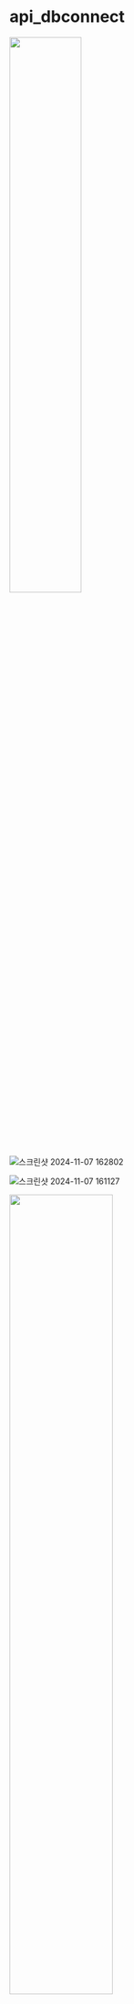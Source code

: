# api_dbconnect

<img src = "https://github.com/user-attachments/assets/af3dd387-d1b9-4d60-94a2-e4cf286b6d36" width="50%" height="50%">

![스크린샷 2024-11-07 162802](https://github.com/user-attachments/assets/6d50e098-5e2f-4afe-ac4e-8ba280421ad9)

![스크린샷 2024-11-07 161127](https://github.com/user-attachments/assets/fb2e346c-5cc8-429f-9797-4de809fae493)

<img src = "https://github.com/user-attachments/assets/007ba383-db87-49b4-ac80-2e7393774426" width="60%" height="60%">

---------------------------------------------------------
생각해볼 것

사진 예시처럼 우유 알레르기 있다고 컵라면을 못 먹진
